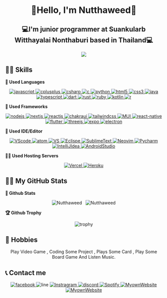 <h1 align="center">🎉Hello, I'm Nutthaweed🎉</h1>
<h2 align="center">💻I'm junior programmer at Suankularb Witthayalai Nonthaburi based in Thailand💻</h2>
<p align="center">
<img src="https://media.giphy.com/media/n8ClfqBg5oZsUdR28J/giphy-downsized-large.gif" align="center" display="flex">
 </p>
 
## 👨‍💻 Skills

<b> 🏮 Used Languages </b>
<p align="center">
  <a href="https://developer.mozilla.org/en-US/docs/Web/JavaScript"target="_blank">
    <img
      src="https://img.shields.io/badge/javascript-%23323330.svg?style=for-the-badge&logo=javascript&logoColor=%23F7DF1E"
      alt="javascript"
    />
  </a>
  <a href="https://www.w3schools.com/cpp/" target="_blank">
    <img
      src="https://img.shields.io/badge/C%2B%2B-00599C?style=for-the-badge&logo=c%2B%2B&logoColor=white"
      alt="cplusplus"
    />
  </a>
 <a href="https://www.w3schools.com/cs/index.php" target="_blank">
    <img
      src="https://img.shields.io/badge/c%23-%23239120.svg?style=for-the-badge&logo=c-sharp&logoColor=white"
      alt="csharp"
    />
  </a>
 <a href="https://www.tutorialspoint.com/cprogramming/index.htm" target="_blank">
    <img
      src="https://img.shields.io/badge/c-%2300599C.svg?style=for-the-badge&logo=c&logoColor=white"
      alt="c"
    />
  </a>
  <a href="https://www.python.org" target="_blank">
    <img
      src="https://img.shields.io/badge/Python-3776AB?style=for-the-badge&logo=python&logoColor=white"
      alt="python"
    />
  </a>
    <a href="https://www.w3.org/html/" target="_blank">
    <img
      src="https://img.shields.io/badge/html5-%23E34F26.svg?style=for-the-badge&logo=html5&logoColor=white"
      alt="html5"
    />
  </a>
  <a href="https://www.w3schools.com/css/" target="_blank">
    <img
      src="https://img.shields.io/badge/css3-%231572B6.svg?style=for-the-badge&logo=css3&logoColor=white"
      alt="css3"
    />
  </a>
    <a href="https://www.java.com/en/" target="_blank">
    <img
      src="https://img.shields.io/badge/java-%23ED8B00.svg?style=for-the-badge&logo=java&logoColor=white"
      alt="java"
    />
  </a>
      <a href="https://www.typescriptlang.org/" target="_blank">
    <img
      src="https://img.shields.io/badge/typescript-%23007ACC.svg?style=for-the-badge&logo=typescript&logoColor=white"
      alt="typescript"
    />
    </a>
 <a href="https://dart.dev/" target="_blank">
    <img
      src="https://img.shields.io/badge/dart-%230175C2.svg?style=for-the-badge&logo=dart&logoColor=white"
      alt="dart"
    />
    </a>
  <a href="https://www.rust-lang.org/" target="_blank">
    <img
      src="https://img.shields.io/badge/rust-%23000000.svg?style=for-the-badge&logo=rust&logoColor=white"
      alt="rust"
    />
    </a>
 <a href="https://www.ruby-lang.org/en/" target="_blank">
    <img
      src="https://img.shields.io/badge/ruby-%23CC342D.svg?style=for-the-badge&logo=ruby&logoColor=white"
      alt="ruby"
    />
    </a>
 <a href="https://kotlinlang.org/" target="_blank">
    <img
      src="https://img.shields.io/badge/kotlin-%230095D5.svg?style=for-the-badge&logo=kotlin&logoColor=white"
      alt="kotlin"
    />
    </a>
 <a href="https://www.r-project.org/" target="_blank">
    <img
      src="https://img.shields.io/badge/r-%23276DC3.svg?style=for-the-badge&logo=r&logoColor=white"
      alt="r"
    />
    </a>
</p>
 
 <b> 💾 Used Frameworks</b>
 <p align="center">
  <a href="https://nodejs.org/en/"target="_blank">
    <img
      src="https://img.shields.io/badge/node.js-6DA55F?style=for-the-badge&logo=node.js&logoColor=white"
      alt="nodejs"
    />
  </a>
  <a href="https://nextjs.org/"target="_blank">
    <img
      src="https://img.shields.io/badge/Next-black?style=for-the-badge&logo=next.js&logoColor=white"
      alt="nextjs"
    />
  </a>
  <a href="https://reactjs.org/"target="_blank">
    <img
      src="https://img.shields.io/badge/react-%2320232a.svg?style=for-the-badge&logo=react&logoColor=%2361DAFB"
      alt="reactjs"
    />
  </a>
  <a href="https://chakra-ui.com/"target="_blank">
    <img
      src="https://img.shields.io/badge/chakra-%234ED1C5.svg?style=for-the-badge&logo=chakraui&logoColor=white"
      alt="chakraui"
    />
  </a>
  <a href="https://tailwindcss.com/"target="_blank">
    <img
      src="https://img.shields.io/badge/tailwindcss-%2338B2AC.svg?style=for-the-badge&logo=tailwind-css&logoColor=white"
      alt="tailwindcss"
    />
  </a>
  <a href="https://mui.com/"target="_blank">
    <img
      src="https://img.shields.io/badge/MUI-%230081CB.svg?style=for-the-badge&logo=mui&logoColor=white"
      alt="MUI"
    />
  </a>
  <a href="https://reactnative.dev/"target="_blank">
    <img
      src="https://img.shields.io/badge/react_native-%2320232a.svg?style=for-the-badge&logo=react&logoColor=%2361DAFB"
      alt="react-native"
    />
  </a>
  <a href="https://flutter.dev/?gclid=CjwKCAjwoduRBhA4EiwACL5RP5DhOW0e0MNeLgA3qOS78pfEge8vRqLWfILKW2TeMBMMK6WIMdJR3RoCn_QQAvD_BwE&gclsrc=aw.ds"target="_blank">
    <img
      src="https://img.shields.io/badge/Flutter-%2302569B.svg?style=for-the-badge&logo=Flutter&logoColor=white"
      alt="flutter"
    />
  </a>
  <a href="https://threejs.org/"target="_blank">
    <img
      src="https://img.shields.io/badge/threejs-black?style=for-the-badge&logo=three.js&logoColor=white"
      alt="threejs"
    />
  </a>
  <a href="https://expo.dev/"target="_blank">
    <img
      src="https://img.shields.io/badge/expo-1C1E24?style=for-the-badge&logo=expo&logoColor=#D04A37"
      alt="expo"
    />
  </a>
  <a href="https://www.electronjs.org/"target="_blank">
    <img
      src="https://img.shields.io/badge/Electron-191970?style=for-the-badge&logo=Electron&logoColor=white"
      alt="electron"
    />
  </a>
 </p>

 
 <b> 📝 Used IDE/Editor</b>
 <p align="center">
  <a href="https://code.visualstudio.com/"target="_blank">
    <img
      src="https://img.shields.io/badge/Visual%20Studio%20Code-0078d7.svg?style=for-the-badge&logo=visual-studio-code&logoColor=white"
      alt="VScode"
    />
  </a>
   <a href="https://atom.io/"target="_blank">
    <img
      src="https://img.shields.io/badge/Atom-%2366595C.svg?style=for-the-badge&logo=atom&logoColor=white"
      alt="atom"
    />
  </a>
   <a href="https://visualstudio.microsoft.com/"target="_blank">
    <img
      src="https://img.shields.io/badge/Visual%20Studio-5C2D91.svg?style=for-the-badge&logo=visual-studio&logoColor=white"
      alt="VS"
    />
  </a>
   <a href="https://www.eclipse.org/downloads/"target="_blank">
    <img
      src="https://img.shields.io/badge/Eclipse-FE7A16.svg?style=for-the-badge&logo=Eclipse&logoColor=white"
      alt="Eclispe"
    />
  </a>
  <a href="https://www.sublimetext.com/"target="_blank">
    <img
      src="https://img.shields.io/badge/sublime_text-%23575757.svg?style=for-the-badge&logo=sublime-text&logoColor=important"
      alt="SublimeText"
    />
  </a>
  <a href="https://neovim.io/"target="_blank">
    <img
      src="https://img.shields.io/badge/NeoVim-%2357A143.svg?&style=for-the-badge&logo=neovim&logoColor=white"
      alt="Neovim"
    />
  </a>
  <a href="https://www.jetbrains.com/pycharm/"target="_blank">
    <img
      src="https://img.shields.io/badge/pycharm-143?style=for-the-badge&logo=pycharm&logoColor=black&color=black&labelColor=green"
      alt="Pycharm"
    />
  </a>
  <a href="https://www.jetbrains.com/idea/"target="_blank">
    <img
      src="https://img.shields.io/badge/IntelliJIDEA-000000.svg?style=for-the-badge&logo=intellij-idea&logoColor=white"
      alt="IntelliJIdea"
    />
  </a>
  <a href="https://developer.android.com/studio?gclid=CjwKCAjwoduRBhA4EiwACL5RP0Lncj0lqdPX2Qzay2ONwbSPqCu0B4sCJk4hpUSNiCJtG-9UrH0G-BoCxRcQAvD_BwE&gclsrc=aw.ds"target="_blank">
    <img
      src="https://img.shields.io/badge/Android%20Studio-3DDC84.svg?style=for-the-badge&logo=android-studio&logoColor=white"
      alt="AndroidStudio"
    />
  </a>
 </p>

 
<b> 🐕‍🦺 Used Hosting Servers</b>
 <p align="center">
 <a href="https://vercel.com/"target="_blank">
    <img
      src="https://img.shields.io/badge/vercel-%23000000.svg?style=for-the-badge&logo=vercel&logoColor=white"
      alt="Vercel"
    />
  </a>
  <a href="https://dashboard.heroku.com/"target="_blank">
    <img
      src="https://img.shields.io/badge/heroku-%23430098.svg?style=for-the-badge&logo=heroku&logoColor=white"
      alt="Heroku"
    />
  </a>
 </p>
 
 
## 🐱‍💻 My GitHub Stats
<b> 📄 Github Stats</b>
  <p align="center" display="flex">
    <img  src="https://github-readme-stats.vercel.app/api/top-langs?username=Nutthaweed&theme=radical&show_icons=true&locale=en&layout=compact" alt="Nutthaweed" />
    &nbsp;
    <img   src="https://github-readme-stats.vercel.app/api?username=Nutthaweed&theme=radical&show_icons=true&locale=en" alt="Nutthaweed" />
 </p>
 
 
 <b> 🏆 Github Trophy</b>
 <p align="center"><img src="https://github-profile-trophy.vercel.app/?username=nutthaweed&theme=radical&column=8&no-bg=true&no-frame=true" alt=trophy /></p>
 
## 👫 Hobbies
    
<p align="center">
<text>Play Video Game , Coding Some Project , Plays Some Card , Play Some Board Game And Listen Music.</text>
     </p>
    
    
## 📞 Contact me

<p align="center">
 <a href="https://www.facebook.com/Nutthaweed/"target="_blank">
    <img src="https://img.shields.io/badge/Facebook-%231877F2.svg?style=for-the-badge&logo=Facebook&logoColor=white" alt="facebook"/>
  </a>
 <a>
    <img src="https://img.shields.io/badge/totopichayasuksa-00C300?style=for-the-badge&logo=line&logoColor=white" alt="line"/>
  </a>
 <a href="https://www.instagram.com/nutthaweed/"target="_blank">
    <img src="https://img.shields.io/badge/nutthaweed-%23E4405F.svg?style=for-the-badge&logo=Instagram&logoColor=white" alt="Instragram"/>
  </a>
 <a href="https://discord.gg/VvmSBQNqg7"target="_blank">
    <img src="https://img.shields.io/badge/Krungtepian-%237289DA.svg?style=for-the-badge&logo=discord&logoColor=white" alt="discord"/>
  </a>
 <a href="https://open.spotify.com/playlist/46l7lpyZfyum9G0dHuc4w7"target="_blank">
    <img src="https://img.shields.io/badge/Spotify-1ED760?style=for-the-badge&logo=spotify&logoColor=white" alt="Spotify"/>
  </a>
 <a href="https://mywebsite-nutthaweed.vercel.app/"target="_blank">
    <img src="https://img.shields.io/badge/MyWebsite-%23000000.svg?style=for-the-badge&logo=github&logoColor=#FF7139" alt="MyownWebsite"/>
  </a>
  <a href="https://blitzong-nutthaweed.vercel.app/"target="_blank">
    <img src="https://img.shields.io/badge/Blitzong-%23430098.svg?style=for-the-badge&logo=github&logoColor=white" alt="MyownWebsite"/>
  </a>
 </p>

